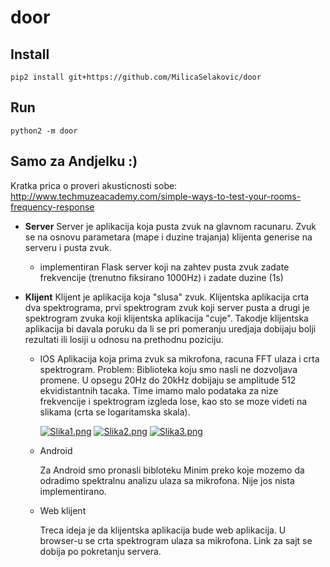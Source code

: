 # door

## Install

```
pip2 install git+https://github.com/MilicaSelakovic/door
```

## Run

```
python2 -m door
```

## Samo za Andjelku :)
  Kratka prica o proveri akusticnosti sobe:
  http://www.techmuzeacademy.com/simple-ways-to-test-your-rooms-frequency-response

- **Server**
  Server je aplikacija koja pusta zvuk na glavnom racunaru. Zvuk se na osnovu parametara (mape <frekvencija> <amplituda> i duzine trajanja) klijenta generise na serveru i pusta zvuk.

  - implementiran Flask server koji na zahtev pusta zvuk zadate frekvencije (trenutno fiksirano 1000Hz) i zadate duzine (1s)
- **Klijent**
  Klijent je aplikacija koja "slusa" zvuk. Klijentska aplikacija crta dva spektrograma, prvi spektrogram zvuk koji server pusta a drugi je spektrogram zvuka koji klijentska aplikacija "cuje".
  Takodje klijentska aplikacija bi davala poruku da li se pri pomeranju uredjaja dobijaju bolji rezultati ili losiji u odnosu na prethodnu poziciju.
  - IOS
    Aplikacija koja prima zvuk sa mikrofona, racuna FFT ulaza i crta spektrogram.
    Problem: Biblioteka koju smo nasli ne dozvoljava promene. U opsegu 20Hz do 20kHz dobijaju se amplitude 512 ekvidistantnih tacaka. Time imamo malo podataka za nize frekvencije i spektrogram izgleda lose, kao sto se moze videti na slikama (crta se logaritamska skala).

    [![Slika1.png](https://s24.postimg.org/sucihik5h/Screen_Shot_2017-05-13_at_13.44.49.png)](https://postimg.org/image/cjcel77nl/)
    [![Slika2.png](https://s24.postimg.org/z9bje6qv9/Screen_Shot_2017-05-13_at_13.45.00.png)](https://postimg.org/image/kq4ecrxq9/)
    [![Slika3.png](https://s24.postimg.org/ve85bm7ph/Screen_Shot_2017-05-13_at_13.45.05.png)](https://postimg.org/image/hkjsmkf41/)
  - Android
  
    Za Android smo pronasli bibloteku Minim preko koje mozemo da odradimo spektralnu analizu ulaza sa mikrofona. Nije jos nista implementirano.
  - Web klijent
  
    Treca ideja je da klijentska aplikacija bude web aplikacija. U browser-u se crta spektrogram ulaza sa mikrofona.
    Link za sajt se dobija po pokretanju servera.
